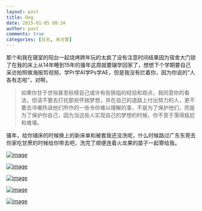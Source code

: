```yaml
---
layout: post
title: Deg
date: 2015-01-05 00:34
author: past
comments: true
categories: [日志, 未分类]
---
```

那个和我在寝室的阳台一起烧烤跨年玩的太疯了没有注意时间结果因为宿舍大门锁了在我的床上从14年睡到15年的骚年这周就要辍学回家了，想想下个学期要自己采访拍照做海报剪视频，学Pr学AI学Ps学AE，但是我没有拦着你，因为你说的“人各有志啦”，对啊，

<blockquote>如果你甘于世俗甚至标榜自己或许有些狭隘的经验和观点，我同意你的看法，但请不要去打扰那些怀揣梦想，并在自己的道路上付出努力的人，更不要去冷嘲热讽他们所作的一些令你难以理解的事，不是为了保护他们，而是为了保护你自己，因为当这些人实现自己的梦想的时候，你不至于落得尴尬和难堪。


</blockquote>


骚年，给你铺床的时候换上的新床单和被套我还没洗呢，什么时候路过广东东莞去你家吃甘蔗的时候给你带去吧，洗完了顺便连着火龙果的苗子一起寄给我。

<a href="http://riddle.jd-app.com/jae/uploads/2015/01/wpid-img_20141223_172253.jpg"><img title="IMG_20141223_172253.jpg" class="alignnone size-full"  alt="image" src="http://riddle.jd-app.com/jae/uploads/2015/01/wpid-img_20141223_172253.jpg" /></a>



<a href="http://riddle.jd-app.com/jae/uploads/2015/01/wpid-img_20141227_092742.jpg"><img title="IMG_20141227_092742.jpg" class="alignnone size-full"  alt="image" src="http://riddle.jd-app.com/jae/uploads/2015/01/wpid-img_20141227_092742.jpg" /></a>



<a href="http://riddle.jd-app.com/jae/uploads/2015/01/wpid-img20141231182457.jpg"><img title="IMG20141231182457.jpg" class="alignnone size-full"  alt="image" src="http://riddle.jd-app.com/jae/uploads/2015/01/wpid-img20141231182457.jpg" /></a>



<a href="http://riddle.jd-app.com/jae/uploads/2015/01/wpid-img_20141231_184213.jpg"><img title="IMG_20141231_184213.jpg" class="alignnone size-full"  alt="image" src="http://riddle.jd-app.com/jae/uploads/2015/01/wpid-img_20141231_184213.jpg" /></a>



<a href="http://riddle.jd-app.com/jae/uploads/2015/01/wpid-img_20141231_210518.jpg"><img title="IMG_20141231_210518.jpg" class="alignnone size-full"  alt="image" src="http://riddle.jd-app.com/jae/uploads/2015/01/wpid-img_20141231_210518.jpg" /></a>
